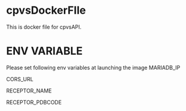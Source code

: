 # cpvsDockerFIle
This is docker file for cpvsAPI.

# ENV VARIABLE

Please set following env variables at launching the image
MARIADB_IP

CORS_URL

RECEPTOR_NAME

RECEPTOR_PDBCODE
